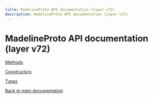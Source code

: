 ```yaml
---
title: MadelineProto API documentation (layer v72)
description: MadelineProto API documentation (layer v72)
---
```

# MadelineProto API documentation (layer v72)  

[Methods](methods/)

[Constructors](constructors/)

[Types](types/)


[Back to main documentation](..)
